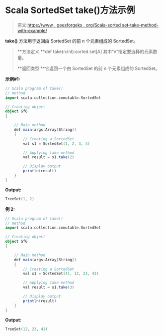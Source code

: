 # Scala SortedSet take()方法示例

> 原文:[https://www . geesforgeks . org/Scala-sorted set-take-method-with-example/](https://www.geeksforgeeks.org/scala-sortedset-take-method-with-example/)

**take()** 方法用于返回由 SortedSet 的前 n 个元素组成的 SortedSet。

> **方法定义:**def take(n:Int):sorted set[A]
> 其中“n”指定要选择的元素数量。
> 
> **返回类型:**它返回一个由 SortedSet 的前 n 个元素组成的 SortedSet。

**示例#1:**

```scala
// Scala program of take() 
// method 
import scala.collection.immutable.SortedSet 

// Creating object 
object GfG 
{ 

    // Main method 
    def main(args:Array[String]) 
    { 
        // Creating a SortedSet 
        val s1 = SortedSet(1, 2, 3, 4) 

        // Applying take method 
        val result = s1.take(2) 

        // Display output
        println(result)
    } 
} 
```

**Output:**

```scala
TreeSet(1, 2)

```

**例 2:**

```scala
// Scala program of take() 
// method 
import scala.collection.immutable.SortedSet 

// Creating object 
object GfG 
{ 

    // Main method 
    def main(args:Array[String]) 
    { 
        // Creating a SortedSet 
        val s1 = SortedSet(41, 12, 23, 43) 

        // Applying take method 
        val result = s1.take(3) 

        // Display output
        println(result)
    } 
} 
```

**Output:**

```scala
TreeSet(12, 23, 41)

```